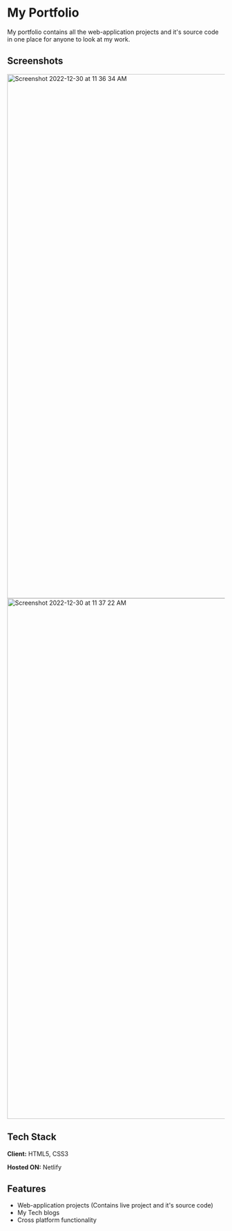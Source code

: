 
# My Portfolio

My portfolio contains all the web-application projects and it's source code in one place for anyone to look at my work.


## Screenshots

<img width="1212" alt="Screenshot 2022-12-30 at 11 36 34 AM" src="https://user-images.githubusercontent.com/114881862/210039812-99ba2111-6a6a-424c-a294-c87942060291.png">
<img width="1204" alt="Screenshot 2022-12-30 at 11 37 22 AM" src="https://user-images.githubusercontent.com/114881862/210039908-9c8ce5bd-39d8-4223-96cc-7f0e7b81950b.png">




## Tech Stack

**Client:** HTML5, CSS3 

**Hosted ON:** Netlify


## Features

- Web-application projects (Contains live project and it's source code)
- My Tech blogs
- Cross platform functionality

